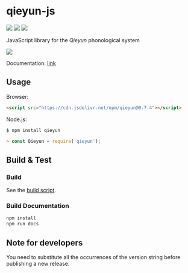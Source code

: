 # qieyun-js

[![](https://badge.fury.io/js/qieyun.svg)](https://www.npmjs.com/package/qieyun) [![](https://data.jsdelivr.com/v1/package/npm/qieyun/badge)](https://www.jsdelivr.com/package/npm/qieyun) [![](https://github.com/nk2028/qieyun-js/workflows/Package/badge.svg)](https://github.com/nk2028/qieyun-js/actions?query=workflow%3A%22Package%22)

JavaScript library for the _Qieyun_ phonological system

![](https://nk2028.shn.hk/qieyun-js/demo/qieyun-js.png)

Documentation: [link](https://nk2028.shn.hk/qieyun-js/)

## Usage

Browser:

```html
<script src="https://cdn.jsdelivr.net/npm/qieyun@0.7.4"></script>
```

Node.js:

```sh
$ npm install qieyun
```

```javascript
> const Qieyun = require('qieyun');
```

## Build & Test

### Build

See the [build script](.github/workflows/test.yml).

### Build Documentation

```sh
npm install
npm run docs
```

## Note for developers

You need to substitute all the occurrences of the version string before publishing a new release.
